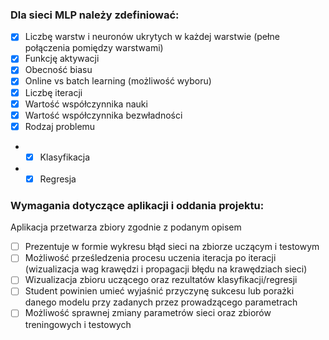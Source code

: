 ### Dla sieci MLP należy zdefiniować:
- [x] Liczbę warstw i neuronów ukrytych w każdej warstwie (pełne połączenia pomiędzy warstwami)
- [x] Funkcję aktywacji
- [x] Obecność biasu
- [x] Online vs batch learning (możliwość wyboru)
- [x] Liczbę iteracji
- [x] Wartość współczynnika nauki
- [x] Wartość współczynnika bezwładności
- [x] Rodzaj problemu
- - [x] Klasyfikacja
- - [x] Regresja

### Wymagania dotyczące aplikacji i oddania projektu:
Aplikacja przetwarza zbiory zgodnie z podanym opisem
- [ ] Prezentuje w formie wykresu błąd sieci na zbiorze uczącym i testowym
- [ ] Możliwość prześledzenia procesu uczenia iteracja po iteracji (wizualizacja wag krawędzi i propagacji błędu na krawędziach sieci)
- [ ] Wizualizacja zbioru uczącego oraz rezultatów klasyfikacji/regresji
- [ ] Student powinien umieć wyjaśnić przyczynę sukcesu lub porażki danego modelu przy zadanych przez prowadzącego parametrach
- [ ] Możliwość sprawnej zmiany parametrów sieci oraz zbiorów treningowych i testowych
